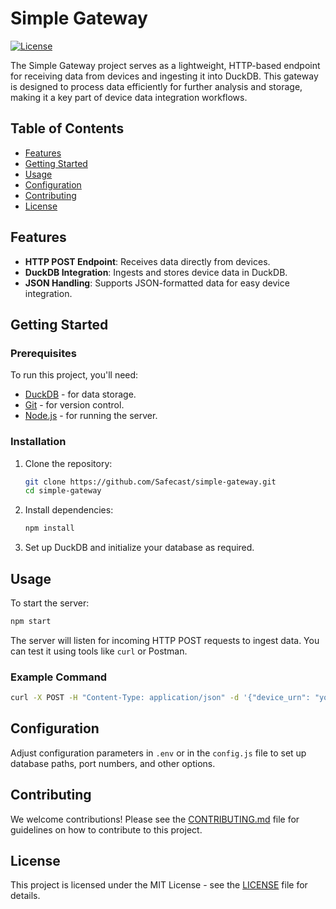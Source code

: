
# Simple Gateway

[![License](https://img.shields.io/github/license/Safecast/simple-gateway)](LICENSE)

The Simple Gateway project serves as a lightweight, HTTP-based endpoint for receiving data from devices and ingesting it into DuckDB. This gateway is designed to process data efficiently for further analysis and storage, making it a key part of device data integration workflows.

## Table of Contents

- [Features](#features)
- [Getting Started](#getting-started)
- [Usage](#usage)
- [Configuration](#configuration)
- [Contributing](#contributing)
- [License](#license)

## Features

- **HTTP POST Endpoint**: Receives data directly from devices.
- **DuckDB Integration**: Ingests and stores device data in DuckDB.
- **JSON Handling**: Supports JSON-formatted data for easy device integration.

## Getting Started

### Prerequisites

To run this project, you'll need:

- [DuckDB](https://duckdb.org/) - for data storage.
- [Git](https://git-scm.com/) - for version control.
- [Node.js](https://nodejs.org/) - for running the server.

### Installation

1. Clone the repository:

    ```bash
    git clone https://github.com/Safecast/simple-gateway.git
    cd simple-gateway
    ```

2. Install dependencies:

    ```bash
    npm install
    ```

3. Set up DuckDB and initialize your database as required.

## Usage

To start the server:

```bash
npm start
```

The server will listen for incoming HTTP POST requests to ingest data. You can test it using tools like `curl` or Postman.

### Example Command

```bash
curl -X POST -H "Content-Type: application/json" -d '{"device_urn": "your_device_urn", "data": { ... }}' http://localhost:3000/data
```

## Configuration

Adjust configuration parameters in `.env` or in the `config.js` file to set up database paths, port numbers, and other options.

## Contributing

We welcome contributions! Please see the [CONTRIBUTING.md](CONTRIBUTING.md) file for guidelines on how to contribute to this project.

## License

This project is licensed under the MIT License - see the [LICENSE](LICENSE) file for details.
